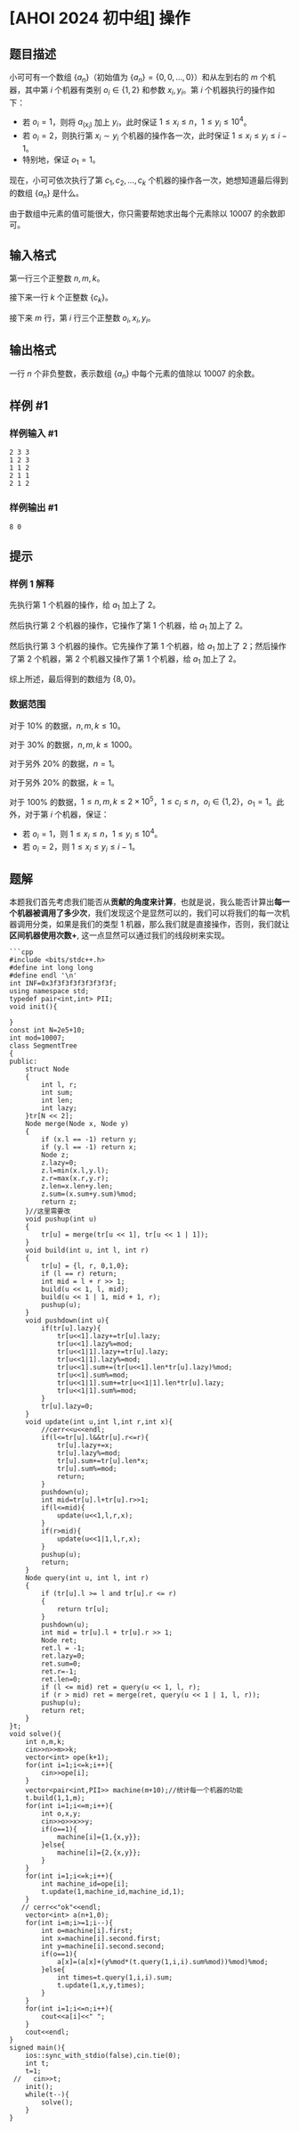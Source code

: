 # [AHOI 2024 初中组] 操作

## 题目描述

小可可有一个数组 $\{a_n\}$（初始值为 $\{a_n\}=\{0,0,\ldots,0\}$）和从左到右的 $m$ 个机器，其中第 $i$ 个机器有类别 $o_i \in \{1,2\}$ 和参数 $x_i,y_i$。第 $i$ 个机器执行的操作如下：

- 若 $o_i=1$，则将 $a_{(x_i)}$ 加上 $y_i$，此时保证 $1 \le x_i \le n$，$1 \le y_i \le 10^4$。
- 若 $o_i=2$，则执行第 $x_i \sim y_i$ 个机器的操作各一次，此时保证 $1 \le x_i \le y_i \le i-1$。
- 特别地，保证 $o_1=1$。

现在，小可可依次执行了第 $c_1,c_2,\ldots,c_k$ 个机器的操作各一次，她想知道最后得到的数组 $\{a_n\}$ 是什么。

由于数组中元素的值可能很大，你只需要帮她求出每个元素除以 $10007$ 的余数即可。

## 输入格式

第一行三个正整数 $n,m,k$。

接下来一行 $k$ 个正整数 $\{c_k\}$。

接下来 $m$ 行，第 $i$ 行三个正整数 $o_i,x_i,y_i$。

## 输出格式

一行 $n$ 个非负整数，表示数组 $\{a_n\}$ 中每个元素的值除以 $10007$ 的余数。

## 样例 #1

### 样例输入 #1

```
2 3 3
1 2 3
1 1 2
2 1 1
2 1 2
```

### 样例输出 #1

```
8 0
```

## 提示

### 样例 1 解释

先执行第 $1$ 个机器的操作，给 $a_1$ 加上了 $2$。

然后执行第 $2$ 个机器的操作，它操作了第 $1$ 个机器，给 $a_1$ 加上了 $2$。

然后执行第 $3$ 个机器的操作。它先操作了第 $1$ 个机器，给 $a_1$ 加上了 $2$；然后操作了第 $2$ 个机器，第 $2$ 个机器又操作了第 $1$ 个机器，给 $a_1$ 加上了 $2$。

综上所述，最后得到的数组为 $\{8,0\}$。

### 数据范围


对于 $10\%$ 的数据，$n,m,k \le 10$。

对于 $30\%$ 的数据，$n,m,k \le 1000$。

对于另外 $20\%$ 的数据，$n=1$。

对于另外 $20\%$ 的数据，$k=1$。

对于 $100\%$ 的数据，$1 \le n,m,k \le 2 \times 10^5$，$1 \le c_i \le n$，$o_i \in \{1,2\}$，$o_1=1$。此外，对于第 $i$ 个机器，保证：

- 若 $o_i=1$，则 $1 \le x_i \le n$，$1 \le y_i \le 10^4$。
- 若 $o_i=2$，则 $1 \le x_i \le y_i \le i-1$。

## 题解
本题我们首先考虑我们能否从**贡献的角度来计算**，也就是说，我么能否计算出**每一个机器被调用了多少次**，我们发现这个是显然可以的，我们可以将我们的每一次机器调用分类，如果是我们的类型 1 机器，那么我们就是直接操作，否则，我们就让**区间机器使用次数+**, 这一点显然可以通过我们的线段树来实现。

```
```cpp
#include <bits/stdc++.h>
#define int long long
#define endl '\n'
int INF=0x3f3f3f3f3f3f3f3f;
using namespace std;
typedef pair<int,int> PII;
void init(){
    
}
const int N=2e5+10;
int mod=10007;
class SegmentTree
{
public:
    struct Node
    {
        int l, r;
        int sum;
        int len;
        int lazy;
    }tr[N << 2];
    Node merge(Node x, Node y)
    {
        if (x.l == -1) return y;
        if (y.l == -1) return x;
        Node z;
        z.lazy=0;
        z.l=min(x.l,y.l);
        z.r=max(x.r,y.r);
        z.len=x.len+y.len;
        z.sum=(x.sum+y.sum)%mod;
        return z;
    }//这里需要改 
    void pushup(int u)
    {
        tr[u] = merge(tr[u << 1], tr[u << 1 | 1]);
    }
    void build(int u, int l, int r)
    {
        tr[u] = {l, r, 0,1,0};
        if (l == r) return;
        int mid = l + r >> 1;
        build(u << 1, l, mid);
        build(u << 1 | 1, mid + 1, r);
        pushup(u);
    }
    void pushdown(int u){
        if(tr[u].lazy){
            tr[u<<1].lazy+=tr[u].lazy;
            tr[u<<1].lazy%=mod;
            tr[u<<1|1].lazy+=tr[u].lazy;
            tr[u<<1|1].lazy%=mod;
            tr[u<<1].sum+=(tr[u<<1].len*tr[u].lazy)%mod;
            tr[u<<1].sum%=mod;
            tr[u<<1|1].sum+=tr[u<<1|1].len*tr[u].lazy;
            tr[u<<1|1].sum%=mod;
        }
        tr[u].lazy=0;
    }
    void update(int u,int l,int r,int x){
        //cerr<<u<<endl;
        if(l<=tr[u].l&&tr[u].r<=r){
            tr[u].lazy+=x;
            tr[u].lazy%=mod;
            tr[u].sum+=tr[u].len*x;
            tr[u].sum%=mod;
            return;
        }
        pushdown(u);
        int mid=tr[u].l+tr[u].r>>1;
        if(l<=mid){
            update(u<<1,l,r,x);
        }
        if(r>mid){
            update(u<<1|1,l,r,x);
        }
        pushup(u);
        return;
    }
    Node query(int u, int l, int r)
    {
        if (tr[u].l >= l and tr[u].r <= r) 
        {
            return tr[u];
        }
        pushdown(u);
        int mid = tr[u].l + tr[u].r >> 1;
        Node ret;
        ret.l = -1;
        ret.lazy=0;
        ret.sum=0;
        ret.r=-1;
        ret.len=0;
        if (l <= mid) ret = query(u << 1, l, r);
        if (r > mid) ret = merge(ret, query(u << 1 | 1, l, r));
        pushup(u);
        return ret;
    }
}t;
void solve(){
    int n,m,k;
    cin>>n>>m>>k;
    vector<int> ope(k+1);
    for(int i=1;i<=k;i++){
        cin>>ope[i];
    } 
    vector<pair<int,PII>> machine(m+10);//统计每一个机器的功能
    t.build(1,1,m);
    for(int i=1;i<=m;i++){
        int o,x,y;
        cin>>o>>x>>y;
        if(o==1){
            machine[i]={1,{x,y}};
        }else{
            machine[i]={2,{x,y}};
        }
    }
    for(int i=1;i<=k;i++){
        int machine_id=ope[i];
        t.update(1,machine_id,machine_id,1);
    }
   // cerr<<"ok"<<endl;
    vector<int> a(n+1,0);
    for(int i=m;i>=1;i--){
        int o=machine[i].first;
        int x=machine[i].second.first;
        int y=machine[i].second.second;
        if(o==1){
            a[x]=(a[x]+(y%mod*(t.query(1,i,i).sum%mod))%mod)%mod;
        }else{
            int times=t.query(1,i,i).sum;
            t.update(1,x,y,times);
        }
    }
    for(int i=1;i<=n;i++){
        cout<<a[i]<<" ";
    }
    cout<<endl;
}
signed main(){
    ios::sync_with_stdio(false),cin.tie(0);
    int t;
    t=1;
 //   cin>>t;
    init();
    while(t--){
        solve();
    }
}
```
```